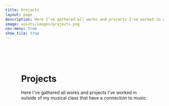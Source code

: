 ```yaml
---
title: Projects
layout: page
description: Here I've gathered all works and projects I've worked in outside of my musical class that have a connection to music
image: assets/images/projects.png
nav-menu: true
show_tile: true
---
```


<style>
.main {
	padding: 10%;
}
</style>

<div class="main">
<h1 style="text-align: left;  text-decoration: underline 4px white;">Projects</h1>
<p style="text-align: left;">Here I've gathered all works and projects I've worked in outside of my musical class that have a connection to music.</p>
</div>
